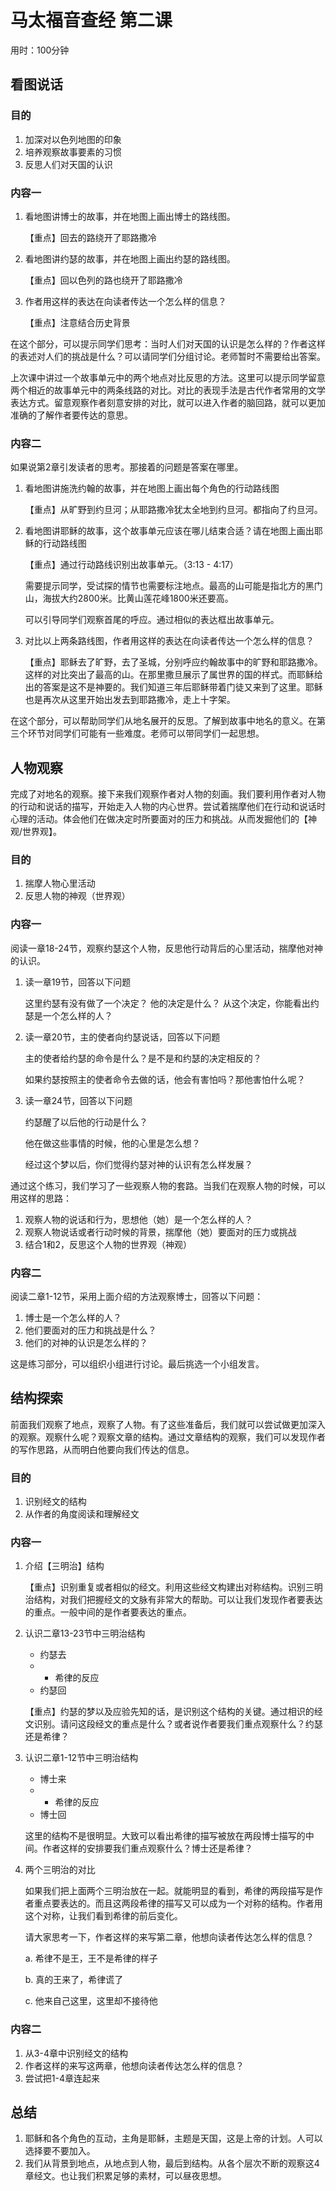 # 马太福音查经 第二课

用时：100分钟

## 看图说话

### 目的

1. 加深对以色列地图的印象
2. 培养观察故事要素的习惯
3. 反思人们对天国的认识

### 内容一

1. 看地图讲博士的故事，并在地图上画出博士的路线图。

   【重点】回去的路绕开了耶路撒冷

2. 看地图讲约瑟的故事，并在地图上画出约瑟的路线图。

   【重点】回以色列的路也绕开了耶路撒冷

3. 作者用这样的表达在向读者传达一个怎么样的信息？

   【重点】注意结合历史背景

在这个部分，可以提示同学们思考：当时人们对天国的认识是怎么样的？作者这样的表述对人们的挑战是什么？可以请同学们分组讨论。老师暂时不需要给出答案。

上次课中讲过一个故事单元中的两个地点对比反思的方法。这里可以提示同学留意两个相近的故事单元中的两条线路的对比。对比的表现手法是古代作者常用的文学表达方式。留意观察作者刻意安排的对比，就可以进入作者的脑回路，就可以更加准确的了解作者要传达的意思。

### 内容二

如果说第2章引发读者的思考。那接着的问题是答案在哪里。

1. 看地图讲施洗约翰的故事，并在地图上画出每个角色的行动路线图

   【重点】从旷野到约旦河；从耶路撒冷犹太全地到约旦河。都指向了约旦河。

2. 看地图讲耶稣的故事，这个故事单元应该在哪儿结束合适？请在地图上画出耶稣的行动路线图

   【重点】通过行动路线识别出故事单元。（3:13 - 4:17）

   需要提示同学，受试探的情节也需要标注地点。最高的山可能是指北方的黑门山，海拔大约2800米。比黄山莲花峰1800米还要高。

   可以引导同学们观察首尾的呼应。通过相似的表达框出故事单元。

3. 对比以上两条路线图，作者用这样的表达在向读者传达一个怎么样的信息？

   【重点】耶稣去了旷野，去了圣城，分别呼应约翰故事中的旷野和耶路撒冷。这样的对比突出了最高的山。在那里撒旦展示了属世界的国的样式。而耶稣给出的答案是这不是神要的。我们知道三年后耶稣带着门徒又来到了这里。耶稣也是再次从这里开始出发去到耶路撒冷，走上十字架。

在这个部分，可以帮助同学们从地名展开的反思。了解到故事中地名的意义。在第三个环节对同学们可能有一些难度。老师可以带同学们一起思想。

## 人物观察

完成了对地名的观察。接下来我们观察作者对人物的刻画。我们要利用作者对人物的行动和说话的描写，开始走入人物的内心世界。尝试着揣摩他们在行动和说话时心理的活动。体会他们在做决定时所要面对的压力和挑战。从而发掘他们的【神观/世界观】。

### 目的

1. 揣摩人物心里活动
2. 反思人物的神观（世界观）

### 内容一 

阅读一章18-24节，观察约瑟这个人物，反思他行动背后的心里活动，揣摩他对神的认识。

1. 读一章19节，回答以下问题

   这里约瑟有没有做了一个决定？
   他的决定是什么？
   从这个决定，你能看出约瑟是一个怎么样的人？

2. 读一章20节，主的使者向约瑟说话，回答以下问题

   主的使者给约瑟的命令是什么？是不是和约瑟的决定相反的？

   如果约瑟按照主的使者命令去做的话，他会有害怕吗？那他害怕什么呢？

3. 读一章24节，回答以下问题

   约瑟醒了以后他的行动是什么？

   他在做这些事情的时候，他的心里是怎么想？

   经过这个梦以后，你们觉得约瑟对神的认识有怎么样发展？

通过这个练习，我们学习了一些观察人物的套路。当我们在观察人物的时候，可以用这样的思路：

1. 观察人物的说话和行为，思想他（她）是一个怎么样的人？
2. 观察人物说话或者行动时候的背景，揣摩他（她）要面对的压力或挑战
3. 结合1和2，反思这个人物的世界观（神观）

### 内容二

阅读二章1-12节，采用上面介绍的方法观察博士，回答以下问题：

1. 博士是一个怎么样的人？
2. 他们要面对的压力和挑战是什么？
3. 他们的对神的认识是怎么样的？

这是练习部分，可以组织小组进行讨论。最后挑选一个小组发言。

## 结构探索

前面我们观察了地点，观察了人物。有了这些准备后，我们就可以尝试做更加深入的观察。观察什么呢？观察文章的结构。通过文章结构的观察，我们可以发现作者的写作思路，从而明白他要向我们传达的信息。

### 目的

1. 识别经文的结构
2. 从作者的角度阅读和理解经文

### 内容一

1. 介绍【三明治】结构

   【重点】识别重复或者相似的经文。利用这些经文构建出对称结构。识别三明治结构，对我们把握经文的文脉有非常大的帮助。可以让我们发现作者要表达的重点。一般中间的是作者要表达的重点。

2. 认识二章13-23节中三明治结构

   - 约瑟去
   - - 希律的反应
   - 约瑟回

   【重点】约瑟的梦以及应验先知的话，是识别这个结构的关键。通过相识的经文识别。请问这段经文的重点是什么？或者说作者要我们重点观察什么？约瑟还是希律？

3. 认识二章1-12节中三明治结构

   - 博士来
   - - 希律的反应
   - 博士回

   这里的结构不是很明显。大致可以看出希律的描写被放在两段博士描写的中间。作者这样的安排要我们重点观察什么？博士还是希律？

4. 两个三明治的对比

   如果我们把上面两个三明治放在一起。就能明显的看到，希律的两段描写是作者重点要表达的。而且这两段希律的描写又可以成为一个对称的结构。作者用这个对称，让我们看到希律的前后变化。

   请大家思考一下，作者这样的来写第二章，他想向读者传达怎么样的信息？

   a. 希律不是王，王不是希律的样子

   b. 真的王来了，希律谎了

   c. 他来自己这里，这里却不接待他 

### 内容二

1. 从3-4章中识别经文的结构
2. 作者这样的来写这两章，他想向读者传达怎么样的信息？
3. 尝试把1-4章连起来

## 总结

1. 耶稣和各个角色的互动，主角是耶稣，主题是天国，这是上帝的计划。人可以选择要不要加入。
2. 我们从背景到地点，从地点到人物，最后到结构。从各个层次不断的观察这4章经文。也让我们积累足够的素材，可以昼夜思想。





